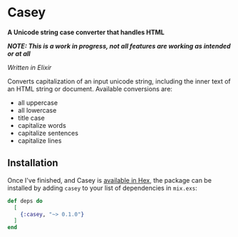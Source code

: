 # Casey

**A Unicode string case converter that handles HTML**

***NOTE: This is a work in progress, not all features are working as intended or at all***

*Written in Elixir*

Converts capitalization of an input unicode string, including the inner text of an HTML string or document. Available conversions are:
- all uppercase
- all lowercase
- title case
- capitalize words
- capitalize sentences
- capitalize lines

## Installation

Once I've finished, and Casey is [available in Hex](https://hex.pm/docs/publish), the package can be installed
by adding `casey` to your list of dependencies in `mix.exs`:

```elixir
def deps do
  [
    {:casey, "~> 0.1.0"}
  ]
end
```

<!-- Documentation can be generated with [ExDoc](https://github.com/elixir-lang/ex_doc)
and published on [HexDocs](https://hexdocs.pm).
Once published, the docs can be found at [https://hexdocs.pm/casey](https://hexdocs.pm/casey). -->


